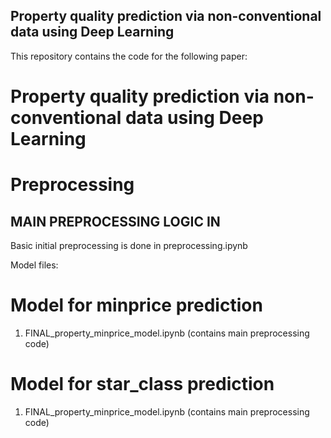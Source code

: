 ## Property quality prediction via non-conventional data using Deep Learning

This repository contains the code for the following paper:
# Property quality prediction via non-conventional data using Deep Learning

# Preprocessing
## MAIN PREPROCESSING LOGIC IN 
Basic initial preprocessing is done in preprocessing.ipynb

Model files:
# Model for minprice prediction
1. FINAL_property_minprice_model.ipynb (contains main preprocessing code)
# Model for star_class prediction
1. FINAL_property_minprice_model.ipynb (contains main preprocessing code)
